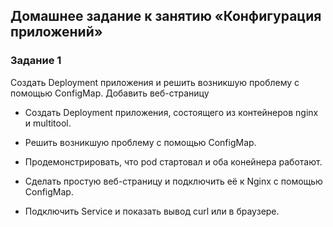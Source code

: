 ## Домашнее задание к занятию «Конфигурация приложений»

### Задание 1
Создать Deployment приложения и решить возникшую проблему с помощью ConfigMap. Добавить веб-страницу

  - Создать Deployment приложения, состоящего из контейнеров nginx и multitool.
  
  - Решить возникшую проблему с помощью ConfigMap.

  - Продемонстрировать, что pod стартовал и оба конейнера работают.
  
  - Сделать простую веб-страницу и подключить её к Nginx с помощью ConfigMap.

  - Подключить Service и показать вывод curl или в браузере.



